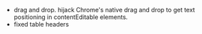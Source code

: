 
* drag and drop. hijack Chrome's native drag and drop to get text
  positioning in contentEditable elements.
* fixed table headers
